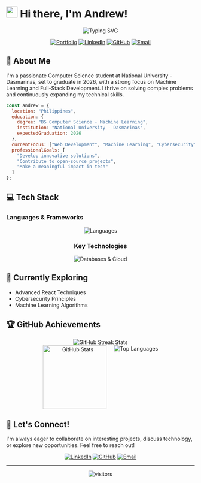 # <img src="https://user-images.githubusercontent.com/18350557/176309783-0785949b-9127-417c-8b55-ab5a4333674e.gif" width="30px" alt="wave"> Hi there, I'm Andrew!

<div align="center">
  <img src="https://readme-typing-svg.herokuapp.com?font=Fira+Code&weight=600&size=25&pause=1000&color=38B2AC&center=true&vCenter=true&random=false&width=600&height=70&lines=Full-Stack+Developer;Computer+Science+Student;Machine+Learning+Enthusiast;Problem+Solver;Continuous+Learner" alt="Typing SVG" />
</div>

<div align="center">
  
  [![Portfolio](https://img.shields.io/badge/Portfolio-lulli--dev.vercel.app-38B2AC?style=for-the-badge&logo=vercel&logoColor=white)](https://lulli-dev.vercel.app)
  [![LinkedIn](https://img.shields.io/badge/LinkedIn-John_Andrew-0077B5?style=for-the-badge&logo=linkedin&logoColor=white)](https://www.linkedin.com/in/john-andrew-borabo-3533b3255/)
  [![GitHub](https://img.shields.io/badge/GitHub-lulli30-181717?style=for-the-badge&logo=github&logoColor=white)](https://github.com/lulli30)
  [![Email](https://img.shields.io/badge/Email-johnandrewborabo44-EA4335?style=for-the-badge&logo=gmail&logoColor=white)](mailto:johnandrewborabo44@gmail.com)
  
</div>

## 🚀 About Me

I'm a passionate Computer Science student at National University - Dasmarinas, set to graduate in 2026, with a strong focus on Machine Learning and Full-Stack Development. I thrive on solving complex problems and continuously expanding my technical skills.

```javascript
const andrew = {
  location: "Philippines",
  education: {
    degree: "BS Computer Science - Machine Learning",
    institution: "National University - Dasmarinas",
    expectedGraduation: 2026
  },
  currentFocus: ["Web Development", "Machine Learning", "Cybersecurity"],
  professionalGoals: [
    "Develop innovative solutions",
    "Contribute to open-source projects",
    "Make a meaningful impact in tech"
  ]
};
```

## 💻 Tech Stack

### Languages & Frameworks
<div align="center">
  
  ![Languages](https://skillicons.dev/icons?i=javascript,typescript,python,java,php,html,css,react,nodejs,tailwind)
  
  ### Key Technologies
  ![Databases & Cloud](https://skillicons.dev/icons?i=mysql,firebase,googlecloud,git,github,vscode,jupyter)
</div>

## 🌱 Currently Exploring
- Advanced React Techniques
- Cybersecurity Principles
- Machine Learning Algorithms

## 🏆 GitHub Achievements

<div align="center">
  <img src="https://github-readme-streak-stats.herokuapp.com/?user=lulli30&theme=tokyonight&hide_border=true" alt="GitHub Streak Stats" />
  
  <div style="display: flex; justify-content: center; gap: 20px;">
    <img src="https://github-readme-stats.vercel.app/api?username=lulli30&show_icons=true&theme=tokyonight&hide_border=true" alt="GitHub Stats" height="170"/>
    <img src="https://github-readme-stats.vercel.app/api/top-langs/?username=lulli30&layout=compact&theme=tokyonight&hide_border=true" alt="Top Languages"/>
  </div>
</div>

## 🤝 Let's Connect!

I'm always eager to collaborate on interesting projects, discuss technology, or explore new opportunities. Feel free to reach out!

<div align="center">
  
  [![LinkedIn](https://img.shields.io/badge/Connect_on_LinkedIn-0077B5?style=for-the-badge&logo=linkedin&logoColor=white)](https://www.linkedin.com/in/john-andrew-borabo-3533b3255/)
  [![GitHub](https://img.shields.io/badge/Follow_on_GitHub-181717?style=for-the-badge&logo=github&logoColor=white)](https://github.com/lulli30)
  [![Email](https://img.shields.io/badge/Send_an_Email-D14836?style=for-the-badge&logo=gmail&logoColor=white)](mailto:johnandrewborabo44@gmail.com)
  
</div>

---

<div align="center">
  <img src="https://visitor-badge.laobi.icu/badge?page_id=lulli30.lulli30" alt="visitors">
</div>
